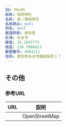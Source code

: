 ```yaml
---
ID: P6vMt
総称: 稲荷神社
名称: 葛ノ葉稲荷社
名称読み: null
別名: null
都道府県: 愛知県
区域: あま市
緯度: 35.1847773
経度: 136.7886613
郵便番号: 4901211
住所: 愛知県あま市篠田稲荷１７
---
```


## その他

### 参考URL

| URL | 説明          |
| --- | ------------- |
|     | OpenStreetMap |
